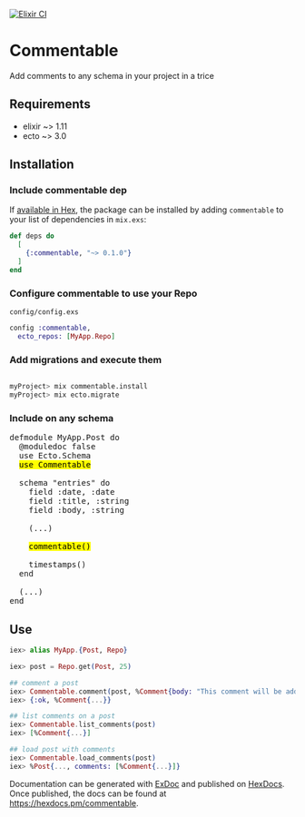 [![Elixir CI](https://github.com/ponyesteves/commentable/actions/workflows/elixir.yml/badge.svg)](https://github.com/ponyesteves/commentable/actions/workflows/elixir.yml)

# Commentable

Add comments to any schema in your project in a trice

## Requirements
- elixir ~> 1.11
- ecto ~> 3.0

## Installation

### Include commentable dep

If [available in Hex](https://hex.pm/docs/publish), the package can be installed
by adding `commentable` to your list of dependencies in `mix.exs`:

```elixir
def deps do
  [
    {:commentable, "~> 0.1.0"}
  ]
end
```

### Configure commentable to use your Repo

`config/config.exs`

```elixir
config :commentable,
  ecto_repos: [MyApp.Repo]

```

### Add migrations and execute them

```bash

myProject> mix commentable.install
myProject> mix ecto.migrate

```

### Include on any schema


<pre>
defmodule MyApp.Post do
  @moduledoc false
  use Ecto.Schema
  <mark>use Commentable</mark>

  schema "entries" do
    field :date, :date
    field :title, :string
    field :body, :string

    (...)

    <mark>commentable()</mark>

    timestamps()
  end

  (...)
end
</pre>

## Use

```elixir
iex> alias MyApp.{Post, Repo}

iex> post = Repo.get(Post, 25)

## comment a post
iex> Commentable.comment(post, %Comment{body: "This comment will be added to Post"})
iex> {:ok, %Comment{...}}

## list comments on a post
iex> Commentable.list_comments(post)
iex> [%Comment{...}]

## load post with comments
iex> Commentable.load_comments(post)
iex> %Post{..., comments: [%Comment{...}]}
```

Documentation can be generated with [ExDoc](https://github.com/elixir-lang/ex_doc)
and published on [HexDocs](https://hexdocs.pm). Once published, the docs can
be found at <https://hexdocs.pm/commentable>.

